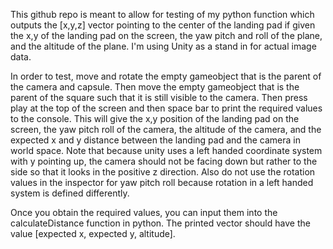   This github repo is meant to allow for testing of my python function which outputs the [x,y,z] vector pointing to the center of the landing pad if given the x,y of the landing pad on the screen, the yaw pitch and roll of the plane, and the altitude of the plane. I'm using Unity as a stand in for actual image data.
 
 In order to test, move and rotate the empty gameobject that is the parent of the camera and capsule. Then move the empty gameobject that is the parent of the square such that it is still visible to the camera. Then press play at the top of the screen and then space bar to print the required values to the console. This will give the x,y position of the landing pad on the screen, the yaw pitch roll of the camera, the altitude of the camera, and the expected x and y distance between the landing pad and the camera in world space. Note that because unity uses a left handed coordinate system with y pointing up, the camera should not be facing down but rather to the side so that it looks in the positive z direction. Also do not use the rotation values in the inspector for yaw pitch roll because rotation in a left handed system is defined differently.
  
  Once you obtain the required values, you can input them into the calculateDistance function in python. The printed vector should have the value
[expected x, expected y, altitude].
